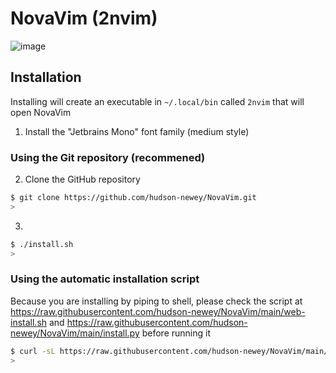 # NovaVim (2nvim)

![image](https://github.com/user-attachments/assets/c0f15898-e92d-4dda-8283-36eeca8062d8)

## Installation

Installing will create an executable in `~/.local/bin` called `2nvim` that will open NovaVim

1. Install the "Jetbrains Mono" font family (medium style)

### Using the Git repository (recommened)

2. Clone the GitHub repository

```sh
$ git clone https://github.com/hudson-newey/NovaVim.git
>
```

3.

```sh
$ ./install.sh
>
```

### Using the automatic installation script

Because you are installing by piping to shell, please check the script at <https://raw.githubusercontent.com/hudson-newey/NovaVim/main/web-install.sh> and <https://raw.githubusercontent.com/hudson-newey/NovaVim/main/install.py> before running it

```sh
$ curl -sL https://raw.githubusercontent.com/hudson-newey/NovaVim/main/web-install.sh | sh
>
```

